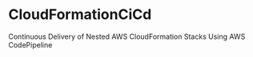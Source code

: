 # CloudFormationCiCd
 Continuous Delivery of Nested AWS CloudFormation Stacks Using AWS CodePipeline

